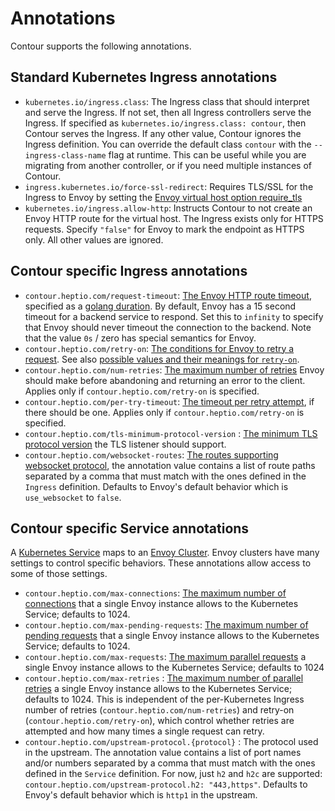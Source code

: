 # Annotations

Contour supports the following annotations.


## Standard Kubernetes Ingress annotations

 - `kubernetes.io/ingress.class`: The Ingress class that should interpret and serve the Ingress. If not set, then all Ingress controllers serve the Ingress. If specified as `kubernetes.io/ingress.class: contour`, then Contour serves the Ingress. If any other value, Contour ignores the Ingress definition. You can override the default class `contour` with the `--ingress-class-name` flag at runtime. This can be useful while you are migrating from another controller, or if you need multiple instances of Contour.
 - `ingress.kubernetes.io/force-ssl-redirect`: Requires TLS/SSL for the Ingress to Envoy by setting the [Envoy virtual host option require_tls](https://www.envoyproxy.io/docs/envoy/latest/api-v2/api/v2/route/route.proto.html#envoy-api-field-route-virtualhost-require-tls)
 - `kubernetes.io/ingress.allow-http`: Instructs Contour to not create an Envoy HTTP route for the virtual host. The Ingress exists only for HTTPS requests. Specify `"false"` for Envoy to mark the endpoint as HTTPS only. All other values are ignored.


## Contour specific Ingress annotations

 - `contour.heptio.com/request-timeout`: [The Envoy HTTP route timeout](https://www.envoyproxy.io/docs/envoy/latest/api-v2/api/v2/route/route.proto.html#envoy-api-field-route-routeaction-timeout), specified as a [golang duration](https://golang.org/pkg/time/#ParseDuration). By default, Envoy has a 15 second timeout for a backend service to respond. Set this to `infinity` to specify that Envoy should never timeout the connection to the backend. Note that the value `0s` / zero has special semantics for Envoy.
 - `contour.heptio.com/retry-on`: [The conditions for Envoy to retry a request](https://www.envoyproxy.io/docs/envoy/latest/api-v2/api/v2/route/route.proto#envoy-api-field-route-routeaction-retrypolicy-retry-on). See also [possible values and their meanings for `retry-on`](https://www.envoyproxy.io/docs/envoy/latest/configuration/http_filters/router_filter.html#config-http-filters-router-x-envoy-retry-on).
 - `contour.heptio.com/num-retries`: [The maximum number of retries](https://www.envoyproxy.io/docs/envoy/latest/configuration/http_filters/router_filter.html#config-http-filters-router-x-envoy-max-retries) Envoy should make before abandoning and returning an error to the client. Applies only if `contour.heptio.com/retry-on` is specified.
 - `contour.heptio.com/per-try-timeout`: [The timeout per retry attempt](https://www.envoyproxy.io/docs/envoy/latest/api-v2/api/v2/route/route.proto#envoy-api-field-route-routeaction-retrypolicy-retry-on), if there should be one. Applies only if `contour.heptio.com/retry-on` is specified.
- `contour.heptio.com/tls-minimum-protocol-version` : [The minimum TLS protocol version](https://www.envoyproxy.io/docs/envoy/latest/api-v2/api/v2/auth/cert.proto#envoy-api-msg-auth-tlsparameters) the TLS listener should support.
 - `contour.heptio.com/websocket-routes`: [The routes supporting websocket protocol](https://www.envoyproxy.io/docs/envoy/latest/api-v2/api/v2/route/route.proto#envoy-api-field-route-routeaction-use-websocket), the annotation value contains a list of route paths separated by a comma that must match with the ones defined in the `Ingress` definition. Defaults to Envoy's default behavior which is `use_websocket` to `false`.

## Contour specific Service annotations

A [Kubernetes Service](https://kubernetes.io/docs/concepts/services-networking/service/) maps to an [Envoy Cluster](https://www.envoyproxy.io/docs/envoy/latest/intro/arch_overview/terminology). Envoy clusters have many settings to control specific behaviors. These annotations allow access to some of those settings.

- `contour.heptio.com/max-connections`: [The maximum number of connections](https://www.envoyproxy.io/docs/envoy/latest/api-v2/api/v2/cluster/circuit_breaker.proto#envoy-api-field-cluster-circuitbreakers-thresholds-max-connections) that a single Envoy instance allows to the Kubernetes Service; defaults to 1024.
- `contour.heptio.com/max-pending-requests`: [The maximum number of pending requests](https://www.envoyproxy.io/docs/envoy/latest/api-v2/api/v2/cluster/circuit_breaker.proto#envoy-api-field-cluster-circuitbreakers-thresholds-max-pending-requests) that a single Envoy instance allows to the Kubernetes Service; defaults to 1024.
- `contour.heptio.com/max-requests`: [The maximum parallel requests](https://www.envoyproxy.io/docs/envoy/latest/api-v2/api/v2/cluster/circuit_breaker.proto#envoy-api-field-cluster-circuitbreakers-thresholds-max-requests) a single Envoy instance allows to the Kubernetes Service; defaults to 1024
- `contour.heptio.com/max-retries` : [The maximum number of parallel retries](https://www.envoyproxy.io/docs/envoy/latest/api-v2/api/v2/cluster/circuit_breaker.proto#envoy-api-field-cluster-circuitbreakers-thresholds-max-retries) a single Envoy instance allows to the Kubernetes Service; defaults to 1024. This is independent of the per-Kubernetes Ingress number of retries (`contour.heptio.com/num-retries`) and retry-on (`contour.heptio.com/retry-on`), which control whether retries are attempted and how many times a single request can retry.
- `contour.heptio.com/upstream-protocol.{protocol}` : The protocol used in the upstream. The annotation value contains a list of port names and/or numbers separated by a comma that must match with the ones defined in the `Service` definition. For now, just `h2` and `h2c` are supported: `contour.heptio.com/upstream-protocol.h2: "443,https"`. Defaults to Envoy's default behavior which is `http1` in the upstream.
